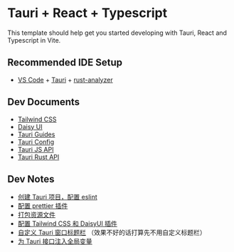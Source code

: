 # Tauri + React + Typescript

This template should help get you started developing with Tauri, React and Typescript in Vite.

## Recommended IDE Setup

- [VS Code](https://code.visualstudio.com/) + [Tauri](https://marketplace.visualstudio.com/items?itemName=tauri-apps.tauri-vscode) + [rust-analyzer](https://marketplace.visualstudio.com/items?itemName=rust-lang.rust-analyzer)

## Dev Documents

- [Tailwind CSS](https://tailwindcss.com/docs/installation)
- [Daisy UI](https://daisyui.com/components/)
- [Tauri Guides](https://tauri.app/v1/guides/)
- [Tauri Config](https://tauri.app/v1/api/config)
- [Tauri JS API](https://tauri.app/v1/api/js/)
- [Tauri Rust API](https://docs.rs/tauri/1.2.4/tauri/)

## Dev Notes

- [创建 Tauri 项目，配置 eslint](http://www.cruelyouth.com/2023/03/bst-tauri%e9%a1%b9%e7%9b%ae%e5%88%9b%e5%bb%ba%e7%ac%94%e8%ae%b0%ef%bc%881%ef%bc%89/)
- [配置 prettier 插件](http://www.cruelyouth.com/2023/03/bst-tauri%e9%a1%b9%e7%9b%ae%e7%ac%94%e8%ae%b0%ef%bc%882%ef%bc%89prettier/)
- [打包资源文件](http://www.cruelyouth.com/2023/03/bst-tauri-%e5%bc%80%e5%8f%91%e7%ac%94%e8%ae%b0%ef%bc%883%ef%bc%89-%e6%89%93%e5%8c%85%e8%b5%84%e6%ba%90%e6%96%87%e4%bb%b6/)
- [配置 Tailwind CSS 和 DaisyUI 插件](http://www.cruelyouth.com/2023/03/bst-tauri-%e5%bc%80%e5%8f%91%e7%ac%94%e8%ae%b0%ef%bc%884%ef%bc%89-tailwind-css-daisyui/)
- [自定义 Tauri 窗口标题栏](http://www.cruelyouth.com/2023/03/bst-tauri-%e5%bc%80%e5%8f%91%e7%ac%94%e8%ae%b0%ef%bc%885%ef%bc%89-%e8%87%aa%e5%ae%9a%e4%b9%89%e7%aa%97%e5%8f%a3%e6%a0%87%e9%a2%98%e6%a0%8f/) （效果不好的话打算先不用自定义标题栏）
- [为 Tauri 接口注入全局变量](http://www.cruelyouth.com/2023/03/bst-tauri-%e5%bc%80%e5%8f%91%e7%ac%94%e8%ae%b0%ef%bc%886%ef%bc%89-%e4%b8%batauri%e6%8e%a5%e5%8f%a3%e6%b3%a8%e5%85%a5%e5%85%a8%e5%b1%80%e5%8f%98%e9%87%8f/)
